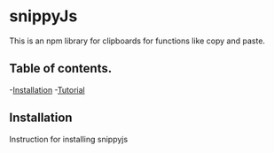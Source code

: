 # snippyJs
This is an npm library for clipboards for functions like copy and paste.

## Table of contents.
-[Installation](#installation)
-[Tutorial](#tutorial)

## Installation
Instruction for installing snippyjs
